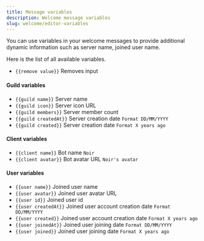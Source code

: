 ```yaml
---
title: Message variables
description: Welcome message variables
slug: welcome/editor-variables
---
```


You can use variables in your welcome messages to provide additional dynamic information such as server name, joined user name.

Here is the list of all available variables.

- `{{remove value}}` Removes input

#### Guild variables

- `{{guild name}}` Server name
- `{{guild icon}}` Server icon URL
- `{{guild members}}` Server member count
- `{{guild createdAt}}` Server creation date `Format DD/MM/YYYY`
- `{{guild created}}` Server creation date `Format X years ago`

#### Client variables

- `{{client name}}` Bot name `Noir`
- `{{client avatar}}` Bot avatar URL `Noir's avatar`

#### User variables

- `{{user name}}` Joined user name
- `{{user avatar}}` Joined user avatar URL
- `{{user id}}` Joined user id
- `{{user createdAt}}` Joined user account creation date `Format DD/MM/YYYY`
- `{{user created}}` Joined user account creation date `Format X years ago`
- `{{user joinedAt}}` Joined user joining date `Format DD/MM/YYYY`
- `{{user joined}}` Joined user joining date `Format X years ago`
